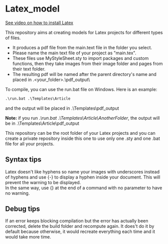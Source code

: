 # Latex_model

[See video on how to install Latex](https://www.youtube.com/watch?v=4lyHIQl4VM8)

This repository aims at creating models for Latex projects for different types of files.

- It produces a pdf file from the main.text file in the folder you select.
- Please name the main text file of your project as "main.tex".
- These files use MyStyleSheet.sty to import packages and custom functions, then they take images from their image folder and pages from their text folder.
- The resulting pdf will be named after the parent directory's name and placed in .\<your_folder>.\pdf_output\

To compile, you can use the run.bat file on Windows. Here is an example:

```cmd
.\run.bat .\Templates\Article
```

and the output will be placed in .\Templates\pdf_output

**Note:** if you run _.\run.bat .\Templates\Article\AnotherFolder_, the output will be in .\Templates\Article\pdf_output

This repository can be the root folder of your Latex projects and you can create a private repository inside this one to use only one .sty and one .bat file for all your projects.

## Syntax tips

Latex doesn't like hyphens so name your images with underscores instead of hyphens and use {-} to display a hyphen inside your document. This will prevent the warning to be displayed.  
In the same way, use {} at the end of a command with no parameter to have no warning.

## Debug tips

If an error keeps blocking compilation but the error has actually been corrected, delete the build folder and recompute again. It does't do it by default because otherwise, it would recreate everything each time and it would take more time.
